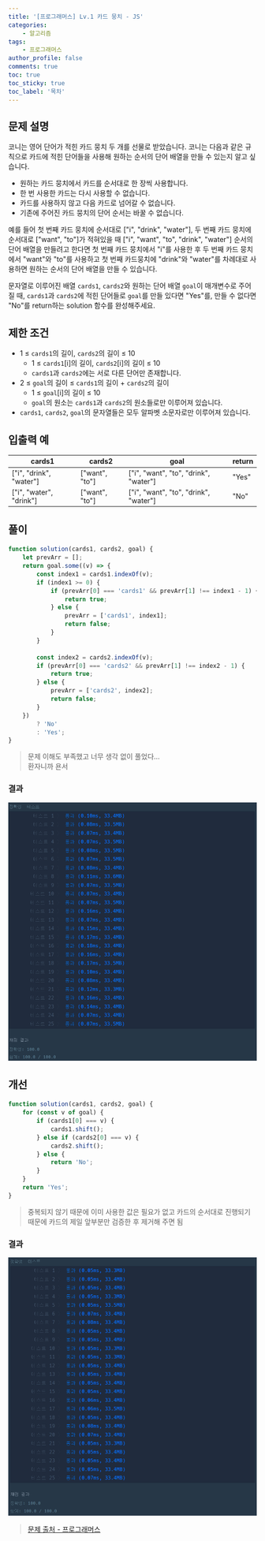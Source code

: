 ```yaml
---
title: '[프로그래머스] Lv.1 카드 뭉치 - JS'
categories:
    - 알고리즘
tags:
    - 프로그래머스
author_profile: false
comments: true
toc: true
toc_sticky: true
toc_label: '목차'
---
```


## 문제 설명

코니는 영어 단어가 적힌 카드 뭉치 두 개를 선물로 받았습니다. 코니는 다음과 같은 규칙으로 카드에 적힌 단어들을 사용해 원하는 순서의 단어 배열을 만들 수 있는지 알고 싶습니다.

-   원하는 카드 뭉치에서 카드를 순서대로 한 장씩 사용합니다.
-   한 번 사용한 카드는 다시 사용할 수 없습니다.
-   카드를 사용하지 않고 다음 카드로 넘어갈 수 없습니다.
-   기존에 주어진 카드 뭉치의 단어 순서는 바꿀 수 없습니다.

예를 들어 첫 번째 카드 뭉치에 순서대로 ["i", "drink", "water"], 두 번째 카드 뭉치에 순서대로 ["want", "to"]가 적혀있을 때 ["i", "want", "to", "drink", "water"] 순서의 단어 배열을 만들려고 한다면 첫 번째 카드 뭉치에서 "i"를 사용한 후 두 번째 카드 뭉치에서 "want"와 "to"를 사용하고 첫 번째 카드뭉치에 "drink"와 "water"를 차례대로 사용하면 원하는 순서의 단어 배열을 만들 수 있습니다.

문자열로 이루어진 배열 `cards1`, `cards2`와 원하는 단어 배열 `goal`이 매개변수로 주어질 때, `cards1`과 `cards2`에 적힌 단어들로 `goal`를 만들 있다면 "Yes"를, 만들 수 없다면 "No"를 return하는 solution 함수를 완성해주세요.

## 제한 조건

-   1 ≤ `cards1`의 길이, `cards2`의 길이 ≤ 10
    -   1 ≤ `cards1`[i]의 길이, `cards2`[i]의 길이 ≤ 10
    -   `cards1`과 `cards2`에는 서로 다른 단어만 존재합니다.
-   2 ≤ `goal`의 길이 ≤ `cards1`의 길이 + `cards2`의 길이
    -   1 ≤ `goal`[i]의 길이 ≤ 10
    -   `goal`의 원소는 `cards1`과 `cards2`의 원소들로만 이루어져 있습니다.
-   `cards1`, `cards2`, `goal`의 문자열들은 모두 알파벳 소문자로만 이루어져 있습니다.

## 입출력 예

| cards1                  | cards2         | goal                                  | return |
| ----------------------- | -------------- | ------------------------------------- | ------ |
| ["i", "drink", "water"] | ["want", "to"] | ["i", "want", "to", "drink", "water"] | "Yes"  |
| ["i", "water", "drink"] | ["want", "to"] | ["i", "want", "to", "drink", "water"] | "No"   |

## 풀이

```javascript
function solution(cards1, cards2, goal) {
    let prevArr = [];
    return goal.some((v) => {
        const index1 = cards1.indexOf(v);
        if (index1 >= 0) {
            if (prevArr[0] === 'cards1' && prevArr[1] !== index1 - 1) {
                return true;
            } else {
                prevArr = ['cards1', index1];
                return false;
            }
        }

        const index2 = cards2.indexOf(v);
        if (prevArr[0] === 'cards2' && prevArr[1] !== index2 - 1) {
            return true;
        } else {
            prevArr = ['cards2', index2];
            return false;
        }
    })
        ? 'No'
        : 'Yes';
}
```

> 문제 이해도 부족했고 너무 생각 없이 풀었다...  
> 환자니까 욘서

### 결과

![result1](/assets/images/2023/09/04/algorithm-51-result1.png)

## 개선

```javascript
function solution(cards1, cards2, goal) {
    for (const v of goal) {
        if (cards1[0] === v) {
            cards1.shift();
        } else if (cards2[0] === v) {
            cards2.shift();
        } else {
            return 'No';
        }
    }
    return 'Yes';
}
```

> 중복되지 않기 때문에 이미 사용한 값은 필요가 없고 카드의 순서대로 진행되기 때문에 카드의 제일 앞부분만 검증한 후 제거해 주면 됨

### 결과

![result1](/assets/images/2023/09/04/algorithm-51-result2.png)

> [문제 출처 - 프로그래머스](https://school.programmers.co.kr/learn/courses/30/lessons/159994)
